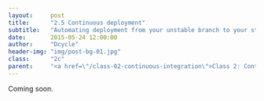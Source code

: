 ```yaml
---
layout:     post
title:      "2.5 Continuous deployment"
subtitle:   "Automating deployment from your unstable branch to your stable branch when your build passes."
date:       2015-05-24 12:00:00
author:     "Dcycle"
header-img: "img/post-bg-01.jpg"
class:      "2c"
parent:     "<a href=\"/class-02-continuous-integration\">Class 2: Continuous integration</a>"
---
```


Coming soon.
